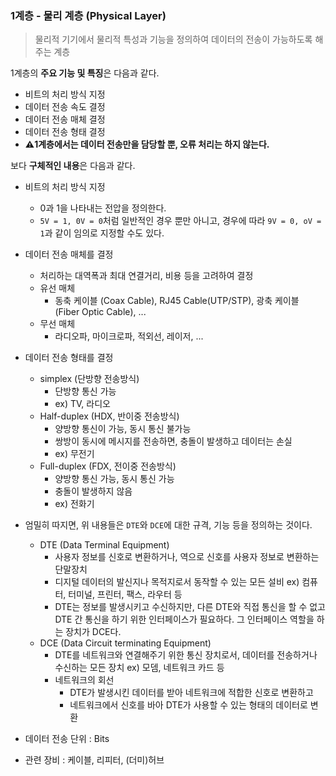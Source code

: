 ### 1계층 - 물리 계층 (Physical Layer)

> 물리적 기기에서 물리적 특성과 기능을 정의하여 데이터의 전송이 가능하도록 해주는 계층

1계층의 **주요 기능 및 특징**은 다음과 같다.

- 비트의 처리 방식 지정
- 데이터 전송 속도 결정
- 데이터 전송 매체 결정
- 데이터 전송 형태 결정
- **:warning:1계층에서는 데이터 전송만을 담당할 뿐, 오류 처리는 하지 않는다.**

보다 **구체적인 내용**은 다음과 같다.

- 비트의 처리 방식 지정
  - 0과 1을 나타내는 전압을 정의한다.
  - `5V = 1, 0V = 0`처럼 일반적인 경우 뿐만 아니고, 경우에 따라 `9V = 0, oV = 1`과 같이 임의로 지정할 수도 있다.
- 데이터 전송 매체를 결정
  - 처리하는 대역폭과 최대 연결거리, 비용 등을 고려하여 결정
  - 유선 매체
    - 동축 케이블 (Coax Cable), RJ45 Cable(UTP/STP), 광축 케이블 (Fiber Optic Cable), ...
  - 무선 매체
    - 라디오파, 마이크로파, 적외선, 레이저, ...
- 데이터 전송 형태를 결정

  - simplex (단방향 전송방식)
    - 단방향 통신 가능
    - ex) TV, 라디오
  - Half-duplex (HDX, 반이중 전송방식)
    - 양방향 통신이 가능, 동시 통신 불가능
    - 쌍방이 동시에 메시지를 전송하면, 충돌이 발생하고 데이터는 손실
    - ex) 무전기
  - Full-duplex (FDX, 전이중 전송방식)
    - 양방향 통신 가능, 동시 통신 가능
    - 충돌이 발생하지 않음
    - ex) 전화기

- 엄밀히 따지면, 위 내용들은 `DTE`와 `DCE`에 대한 규격, 기능 등을 정의하는 것이다.

  - DTE (Data Terminal Equipment)
    - 사용자 정보를 신호로 변환하거나, 역으로 신호를 사용자 정보로 변환하는 단말장치
    - 디지털 데이터의 발신지나 목적지로서 동작할 수 있는 모든 설비
      ex) 컴퓨터, 터미널, 프린터, 팩스, 라우터 등
    - DTE는 정보를 발생시키고 수신하지만, 다른 DTE와 직접 통신을 할 수 없고 DTE 간 통신을 하기 위한 인터페이스가 필요하다. 그 인터페이스 역할을 하는 장치가 DCE다.
  - DCE (Data Circuit terminating Equipment)
    - DTE를 네트워크와 연결해주기 위한 통신 장치로서, 데이터를 전송하거나 수신하는 모든 장치
      ex) 모뎀, 네트워크 카드 등
    - 네트워크의 회선
      - DTE가 발생시킨 데이터를 받아 네트워크에 적합한 신호로 변환하고
      - 네트워크에서 신호를 바아 DTE가 사용할 수 있는 형태의 데이터로 변환

- 데이터 전송 단위 : Bits
- 관련 장비 : 케이블, 리피터, (더미)허브
